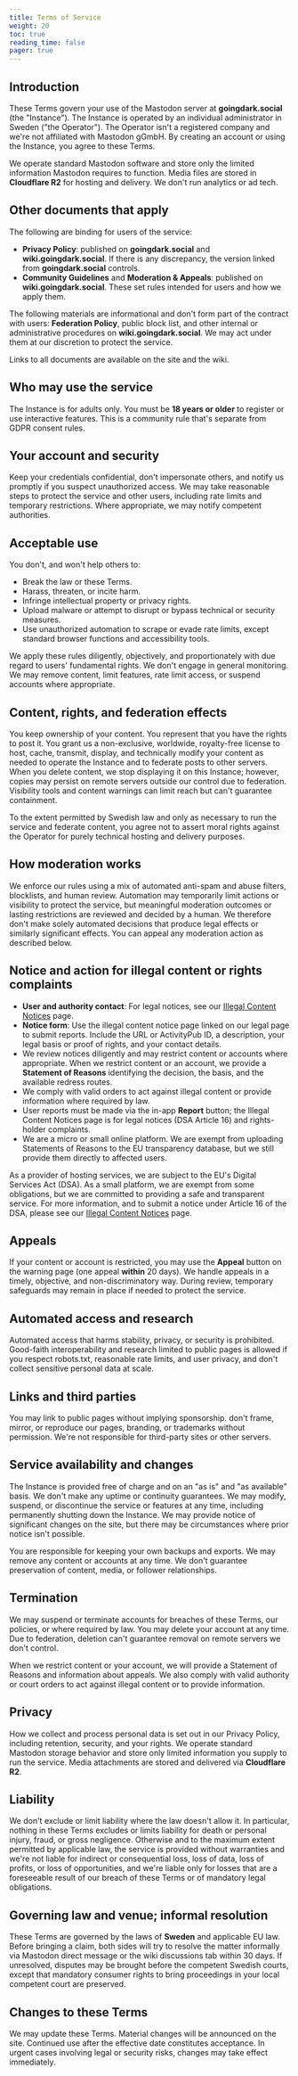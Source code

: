 ```yaml
---
title: Terms of Service
weight: 20
toc: true
reading_time: false
pager: true
---
```


## Introduction

These Terms govern your use of the Mastodon server at **goingdark.social** (the "Instance"). The Instance is operated by an individual administrator in Sweden ("the Operator"). The Operator isn't a registered company and we're not affiliated with Mastodon gGmbH. By creating an account or using the Instance, you agree to these Terms.

We operate standard Mastodon software and store only the limited information Mastodon requires to function. Media files are stored in **Cloudflare R2** for hosting and delivery. We don't run analytics or ad tech.

## Other documents that apply

The following are binding for users of the service:

* **Privacy Policy**: published on **goingdark.social** and **wiki.goingdark.social**. If there is any discrepancy, the version linked from **goingdark.social** controls.
* **Community Guidelines** and **Moderation & Appeals**: published on **wiki.goingdark.social**. These set rules intended for users and how we apply them.

The following materials are informational and don't form part of the contract with users: **Federation Policy**, public block list, and other internal or administrative procedures on **wiki.goingdark.social**. We may act under them at our discretion to protect the service.

Links to all documents are available on the site and the wiki.

## Who may use the service

The Instance is for adults only. You must be **18 years or older** to register or use interactive features. This is a community rule that's separate from GDPR consent rules.

## Your account and security

Keep your credentials confidential, don't impersonate others, and notify us promptly if you suspect unauthorized access. We may take reasonable steps to protect the service and other users, including rate limits and temporary restrictions. Where appropriate, we may notify competent authorities.

## Acceptable use

You don't, and won't help others to:

* Break the law or these Terms.
* Harass, threaten, or incite harm.
* Infringe intellectual property or privacy rights.
* Upload malware or attempt to disrupt or bypass technical or security measures.
* Use unauthorized automation to scrape or evade rate limits, except standard browser functions and accessibility tools.

We apply these rules diligently, objectively, and proportionately with due regard to users' fundamental rights. We don't engage in general monitoring. We may remove content, limit features, rate limit access, or suspend accounts where appropriate.

## Content, rights, and federation effects

You keep ownership of your content. You represent that you have the rights to post it. You grant us a non-exclusive, worldwide, royalty-free license to host, cache, transmit, display, and technically modify your content as needed to operate the Instance and to federate posts to other servers. When you delete content, we stop displaying it on this Instance; however, copies may persist on remote servers outside our control due to federation. Visibility tools and content warnings can limit reach but can't guarantee containment.

To the extent permitted by Swedish law and only as necessary to run the service and federate content, you agree not to assert moral rights against the Operator for purely technical hosting and delivery purposes.

## How moderation works

We enforce our rules using a mix of automated anti-spam and abuse filters, blocklists, and human review. Automation may temporarily limit actions or visibility to protect the service, but meaningful moderation outcomes or lasting restrictions are reviewed and decided by a human. We therefore don't make solely automated decisions that produce legal effects or similarly significant effects. You can appeal any moderation action as described below.

## Notice and action for illegal content or rights complaints

* **User and authority contact**: For legal notices, see our [Illegal Content Notices](/docs/legal/illegal-content-notices/) page.
* **Notice form**: Use the illegal content notice page linked on our legal page to submit reports. Include the URL or ActivityPub ID, a description, your legal basis or proof of rights, and your contact details.
* We review notices diligently and may restrict content or accounts where appropriate. When we restrict content or an account, we provide a **Statement of Reasons** identifying the decision, the basis, and the available redress routes.
* We comply with valid orders to act against illegal content or provide information where required by law.
* User reports must be made via the in-app **Report** button; the Illegal Content Notices page is for legal notices (DSA Article 16) and rights-holder complaints.
* We are a micro or small online platform. We are exempt from uploading Statements of Reasons to the EU transparency database, but we still provide them directly to affected users.

As a provider of hosting services, we are subject to the EU's Digital Services Act (DSA). As a small platform, we are exempt from some obligations, but we are committed to providing a safe and transparent service. For more information, and to submit a notice under Article 16 of the DSA, please see our [Illegal Content Notices](/docs/legal/illegal-content-notices/) page.

## Appeals

If your content or account is restricted, you may use the **Appeal** button on the warning page (one appeal **within** 20 days). We handle appeals in a timely, objective, and non-discriminatory way. During review, temporary safeguards may remain in place if needed to protect the service.

## Automated access and research

Automated access that harms stability, privacy, or security is prohibited. Good-faith interoperability and research limited to public pages is allowed if you respect robots.txt, reasonable rate limits, and user privacy, and don't collect sensitive personal data at scale.

## Links and third parties

You may link to public pages without implying sponsorship. don't frame, mirror, or reproduce our pages, branding, or trademarks without permission. We're not responsible for third-party sites or other servers.

## Service availability and changes

The Instance is provided free of charge and on an "as is" and "as available" basis. We don't make any uptime or continuity guarantees. We may modify, suspend, or discontinue the service or features at any time, including permanently shutting down the Instance. We may provide notice of significant changes on the site, but there may be circumstances where prior notice isn't possible.

You are responsible for keeping your own backups and exports. We may remove any content or accounts at any time. We don't guarantee preservation of content, media, or follower relationships.

## Termination

We may suspend or terminate accounts for breaches of these Terms, our policies, or where required by law. You may delete your account at any time. Due to federation, deletion can't guarantee removal on remote servers we don't control.

When we restrict content or your account, we will provide a Statement of Reasons and information about appeals. We also comply with valid authority or court orders to act against illegal content or to provide information.

## Privacy

How we collect and process personal data is set out in our Privacy Policy, including retention, security, and your rights. We operate standard Mastodon storage behavior and store only limited information you supply to run the service. Media attachments are stored and delivered via **Cloudflare R2**.

## Liability

We don't exclude or limit liability where the law doesn't allow it. In particular, nothing in these Terms excludes or limits liability for death or personal injury, fraud, or gross negligence. Otherwise and to the maximum extent permitted by applicable law, the service is provided without warranties and we're not liable for indirect or consequential loss, loss of data, loss of profits, or loss of opportunities, and we're liable only for losses that are a foreseeable result of our breach of these Terms or of mandatory legal obligations.

## Governing law and venue; informal resolution

These Terms are governed by the laws of **Sweden** and applicable EU law. Before bringing a claim, both sides will try to resolve the matter informally via Mastodon direct message or the wiki discussions tab within 30 days. If unresolved, disputes may be brought before the competent Swedish courts, except that mandatory consumer rights to bring proceedings in your local competent court are preserved.

## Changes to these Terms

We may update these Terms. Material changes will be announced on the site. Continued use after the effective date constitutes acceptance. In urgent cases involving legal or security risks, changes may take effect immediately.


